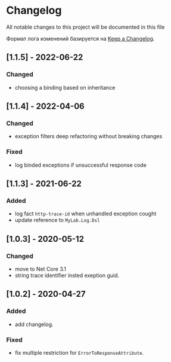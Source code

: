 # Changelog

All notable changes to this project will be documented in this file

Формат лога изменений базируется на [Keep a Changelog](https://keepachangelog.com/en/1.0.0/).

## [1.1.5] - 2022-06-22

### Changed

* сhoosing a binding based on inheritance

## [1.1.4] - 2022-04-06

### Changed

* exception filters deep refactoring without breaking changes

### Fixed

* log binded exceptions if unsuccessful response code

## [1.1.3] - 2021-06-22

### Added

* log fact `http-trace-id` when unhandled exception cought
* update reference to `MyLab.Log.Dsl`

## [1.0.3] - 2020-05-12

### Changed

- move to Net Core 3.1
- string trace identifier insted exeption guid.

## [1.0.2] - 2020-04-27

### Added

- add changelog.

### Fixed

* fix multiple restriction for `ErrorToResponseAttribute`.